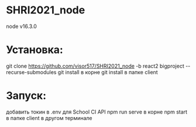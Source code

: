 # SHRI2021_node
node v16.3.0

# Установка:
git clone https://github.com/visor517/SHRI2021_node -b react2 bigproject --recurse-submodules
git install в корне
git install в папке client

# Запуск:
добавить токин в .env для School CI API
npm run serve в корне
npm start в папке client в другом терминале
 
